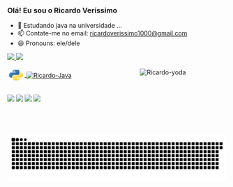 ### Olá! Eu sou o Ricardo Veríssimo

- 🌱 Estudando java na universidade ...
- 📫 Contate-me no email: ricardoverissimo1000@gmail.com
- 😄 Pronouns: ele/dele

<div>
  <a href="https://github.com/ricardoveri">
  <img height="180em" src="https://github-readme-stats.vercel.app/api?username=ricardoveri&show_icons=true&theme=dark&include_all_commits=true&count_private=true"/>
  <img height="180em" src="https://github-readme-stats.vercel.app/api/top-langs/?username=ricardoveri&layout=compact&langs_count=7&theme=dark "/>
</div>
  
<div style="display: inline_block"><br>
  <img align="center" alt="Ricardo-Python" height="30" width="40" src="https://raw.githubusercontent.com/devicons/devicon/master/icons/python/python-original.svg">
  <img align="center" alt="Ricardo-Java" height="30" width="40" <img src= "https://cdn.jsdelivr.net/gh/devicons/devicon/icons/java/java-original.svg"/>
  <img align="right" alt="Ricardo-yoda" height="150" width="200" src=https://c.tenor.com/Vyo3Ut2DoKgAAAAC/yoda-starwars.gif/>
</div>
  
##
  
<div>
  <a href="https://instagram.com/__veri.ric" target="_blank"><img src="https://img.shields.io/badge/-Instagram-%23E4405F?style=for-the-badge&logo=instagram&logoColor=white" target="_blank"></a>
  <a href="https://www.twitch.tv/ricardoveri" target="_blank"><img src="https://img.shields.io/badge/Twitch-9146FF?style=for-the-badge&logo=twitch&logoColor=white" target="_blank"></a>
  <a href="https://www.linkedin.com/in/ricardo-verissimo-pereira-0a61b4216/" target="_blank"><img src="https://img.shields.io/badge/-LinkedIn-%230077B5?style=for-the-badge&logo=linkedin&logoColor=white" target="_blank"></a>
  <a href = "mailto:ricardoverissimo1000@gmail.com"><img src="https://img.shields.io/badge/-Gmail-%23333?style=for-the-badge&logo=gmail&logoColor=white" target="_blank"></a>
</div>
  
![Snake animation](https://github.com/ricardoveri/ricardoveri/blob/output/github-contribution-grid-snake.svg)
